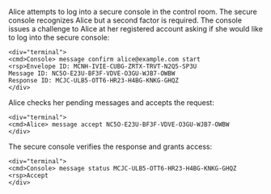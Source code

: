 
Alice attempts to log into a secure console in the control room. The secure console recognizes 
Alice but a second factor is required. The console issues a challenge to Alice at her
registered account asking if she would like to log into the secure console:


~~~~
<div="terminal">
<cmd>Console> message confirm alice@example.com start
<rsp>Envelope ID: MCNH-IVIE-CUBG-ZRTX-TRVT-N2Q5-SP3U
Message ID: NC5O-E23U-BF3F-VDVE-O3GU-WJB7-OWBW
Response ID: MCJC-ULB5-OTT6-HR23-H4BG-KNKG-GHQZ
</div>
~~~~

Alice checks her pending messages and accepts the request:


~~~~
<div="terminal">
<cmd>Alice> message accept NC5O-E23U-BF3F-VDVE-O3GU-WJB7-OWBW
</div>
~~~~

The secure console verifies the response and grants access:


~~~~
<div="terminal">
<cmd>Console> message status MCJC-ULB5-OTT6-HR23-H4BG-KNKG-GHQZ
<rsp>Accept
</div>
~~~~

